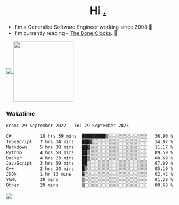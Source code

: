 <h1 align="center">Hi <a href="https://www.hackerrank.com/erasmosaraujo">.</a></h1>
 
- I'm a Generalist Software Engineer working  since 2008 🚀
- I'm currently reading - <a href="https://www.amazon.ca/Bone-Clocks-David-Mitchell/dp/0340921625">The Bone Clocks</a>. 📘
  
<p align="left">
  <a href="https://github.com/erasmosoares/github-readme-stats">
    <img
      align="center"
      src="https://github-readme-stats.vercel.app/api/top-langs/?username=erasmosoares&theme=radical&layout=compact"
    />
  </a>
  <a href="https://github.com/erasmosoares/github-readme-stats">
    <img
      align="center"
      height="165"
      src="https://github-readme-stats.vercel.app/api?username=erasmosoares&theme=radical&count_private=true&show_icons=true&custom_title=Github%20Status&hide=issues"
    />
  </a>
</p>

<!--
 ### Repo 
 
<p align="left">
 <a href="https://github.com/erasmosoares/github-readme-stats">
    <img
      align="center"
      height="165"
      src="https://github-readme-stats.vercel.app/api/pin?username=erasmosoares&repo=sample-node&title_color=fff&icon_color=f9f9f9&text_color=9f9f9f&bg_color=151515"
    />
  </a>
  <a href="https://github.com/erasmosoares/github-readme-stats">
    <img
      align="center"
      height="165"
      src="https://github-readme-stats.vercel.app/api/pin?username=erasmosoares&repo=sample-node&title_color=fff&icon_color=f9f9f9&text_color=9f9f9f&bg_color=151515"
    />
  </a>
</p>
-->

 ### Wakatime 

<!--START_SECTION:waka-->

```txt
From: 29 September 2022 - To: 29 September 2023

C#           18 hrs 39 mins  █████████▒░░░░░░░░░░░░░░░   36.90 %
TypeScript   7 hrs 34 mins   ███▓░░░░░░░░░░░░░░░░░░░░░   14.97 %
Markdown     5 hrs 38 mins   ██▓░░░░░░░░░░░░░░░░░░░░░░   11.17 %
Python       4 hrs 50 mins   ██▒░░░░░░░░░░░░░░░░░░░░░░   09.59 %
Docker       4 hrs 23 mins   ██▒░░░░░░░░░░░░░░░░░░░░░░   08.69 %
JavaScript   3 hrs 59 mins   ██░░░░░░░░░░░░░░░░░░░░░░░   07.89 %
C++          2 hrs 34 mins   █▒░░░░░░░░░░░░░░░░░░░░░░░   05.10 %
JSON         1 hr 13 mins    ▓░░░░░░░░░░░░░░░░░░░░░░░░   02.42 %
YAML         38 mins         ▒░░░░░░░░░░░░░░░░░░░░░░░░   01.28 %
Other        20 mins         ▒░░░░░░░░░░░░░░░░░░░░░░░░   00.68 %
```

<!--END_SECTION:waka-->

![](https://komarev.com/ghpvc/?username=erasmosoares&color=brightgreen)
